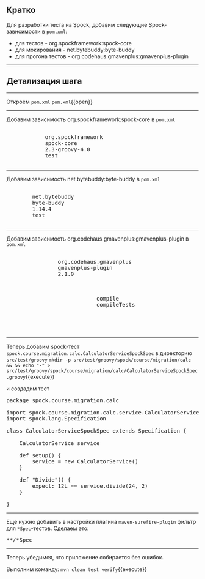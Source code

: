## Кратко

Для разработки теста на Spock, добавим следующие Spock-зависимости в `pom.xml`:
* для тестов - org.spockframework:spock-core
* для мокирования - net.bytebuddy:byte-buddy
* для прогона тестов - org.codehaus.gmavenplus:gmavenplus-plugin
____
## Детализация шага
____
Откроем `pom.xml`
    `pom.xml`{{open}}
____
Добавим зависимость org.spockframework:spock-core в `pom.xml`

<pre class="file" data-filename="./pom.xml" data-target="insert" data-marker="        <!--d1-->">
<dependency>
            <groupId>org.spockframework</groupId>
            <artifactId>spock-core</artifactId>
            <version>2.3-groovy-4.0</version>
            <scope>test</scope>
        </dependency>
</pre>
____
Добавим зависимость net.bytebuddy:byte-buddy в `pom.xml`

<pre class="file" data-filename="./pom.xml" data-target="insert" data-marker="        <!--d2-->">
    <dependency> <!-- enables mocking of classes (in addition to interfaces) -->
        <groupId>net.bytebuddy</groupId>
        <artifactId>byte-buddy</artifactId>
        <version>1.14.4</version>
        <scope>test</scope>
    </dependency>
</pre>
____
Добавим зависимость org.codehaus.gmavenplus:gmavenplus-plugin в `pom.xml`

<pre class="file" data-filename="./pom.xml" data-target="insert" data-marker="            <!--p1-->">
            <plugin>
                <groupId>org.codehaus.gmavenplus</groupId>
                <artifactId>gmavenplus-plugin</artifactId>
                <version>2.1.0</version>
                <executions>
                    <execution>
                        <goals>
                            <goal>compile</goal>
                            <goal>compileTests</goal>
                        </goals>
                    </execution>
                </executions>
            </plugin>
</pre>
---
Теперь добавим spock-тест `spock.course.migration.calc.CalculatorServiceSpockSpec` в директорию `src/test/groovy`
`mkdir -p src/test/groovy/spock/course/migration/calc && && echo "-" > src/test/groovy/spock/course/migration/calc/CalculatorServiceSpockSpec.groovy`{{execute}}

и создадим тест

<pre class="file" data-filename="./pom.xml" data-target="insert" data-marker="-">
package spock.course.migration.calc

import spock.course.migration.calc.service.CalculatorService
import spock.lang.Specification

class CalculatorServiceSpockSpec extends Specification {

    CalculatorService service

    def setup() {
        service = new CalculatorService()
    }

    def "Divide"() {
        expect: 12L == service.divide(24, 2)
    }

}
</pre>
---
Еще нужно добавить в настройки плагина `maven-surefire-plugin` фильтр для `*Spec`-тестов.
Сделаем это:

<pre class="file" data-filename="./pom.xml" data-target="insert" data-marker="<!--filter-->">
<include>**/*Spec</include>
</pre>
---
Теперь убедимся, что приложение собирается без ошибок.

Выполним команду:
`mvn clean test verify`{{execute}}
